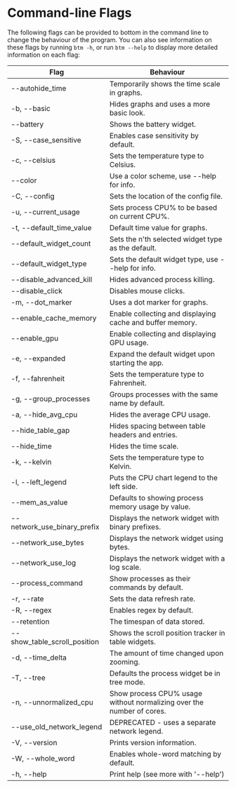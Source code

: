 # Command-line Flags

The following flags can be provided to bottom in the command line to change the behaviour of the program. You can also
see information on these flags by running `btm -h`, or run `btm --help` to display more detailed information on each flag:

| Flag                                | Behaviour                                                             |
| ----------------------------------- | --------------------------------------------------------------------- |
| --autohide_time                     | Temporarily shows the time scale in graphs.                           |
| -b, --basic                         | Hides graphs and uses a more basic look.                              |
| --battery                           | Shows the battery widget.                                             |
| -S, --case_sensitive                | Enables case sensitivity by default.                                  |
| -c, --celsius                       | Sets the temperature type to Celsius.                                 |
| --color <COLOR SCHEME>              | Use a color scheme, use --help for info.                              |
| -C, --config <CONFIG PATH>          | Sets the location of the config file.                                 |
| -u, --current_usage                 | Sets process CPU% to be based on current CPU%.                        |
| -t, --default_time_value <TIME>     | Default time value for graphs.                                        |
| --default_widget_count <INT>        | Sets the n'th selected widget type as the default.                    |
| --default_widget_type <WIDGET TYPE> | Sets the default widget type, use --help for info.                    |
| --disable_advanced_kill             | Hides advanced process killing.                                       |
| --disable_click                     | Disables mouse clicks.                                                |
| -m, --dot_marker                    | Uses a dot marker for graphs.                                         |
| --enable_cache_memory               | Enable collecting and displaying cache and buffer memory.             |
| --enable_gpu                        | Enable collecting and displaying GPU usage.                           |
| -e, --expanded                      | Expand the default widget upon starting the app.                      |
| -f, --fahrenheit                    | Sets the temperature type to Fahrenheit.                              |
| -g, --group_processes               | Groups processes with the same name by default.                       |
| -a, --hide_avg_cpu                  | Hides the average CPU usage.                                          |
| --hide_table_gap                    | Hides spacing between table headers and entries.                      |
| --hide_time                         | Hides the time scale.                                                 |
| -k, --kelvin                        | Sets the temperature type to Kelvin.                                  |
| -l, --left_legend                   | Puts the CPU chart legend to the left side.                           |
| --mem_as_value                      | Defaults to showing process memory usage by value.                    |
| --network_use_binary_prefix         | Displays the network widget with binary prefixes.                     |
| --network_use_bytes                 | Displays the network widget using bytes.                              |
| --network_use_log                   | Displays the network widget with a log scale.                         |
| --process_command                   | Show processes as their commands by default.                          |
| -r, --rate <TIME>                   | Sets the data refresh rate.                                           |
| -R, --regex                         | Enables regex by default.                                             |
| --retention <TIME>                  | The timespan of data stored.                                          |
| --show_table_scroll_position        | Shows the scroll position tracker in table widgets.                   |
| -d, --time_delta <TIME>             | The amount of time changed upon zooming.                              |
| -T, --tree                          | Defaults the process widget be in tree mode.                          |
| -n, --unnormalized_cpu              | Show process CPU% usage without normalizing over the number of cores. |
| --use_old_network_legend            | DEPRECATED - uses a separate network legend.                          |
| -V, --version                       | Prints version information.                                           |
| -W, --whole_word                    | Enables whole-word matching by default.                               |
| -h, --help                          | Print help (see more with '--help')                                   |
